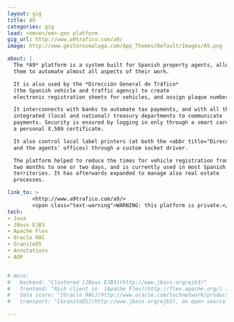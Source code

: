 ```yaml
---
layout: gig
title: A9
categories: gig
lead: <em>e</em>-gov platform
gig_url: http://www.a9trafico.com/a9/
image: http://www.gestoresmalaga.com/App_Themes/Default/Images/A9.png

about: |
  The *A9* platform is a system built for Spanish property agents, allowing
  them to automate almost all aspects of their work.

  It is also used by the *Dirección General de Tráfico*
  (the Spanish vehicle and traffic agency) to create
  electronic registration sheets for vehicles, and assign plaque numbers.

  It interconnects with banks to automate tax payments, and with all the
  integrated (local and national) treasury departments to communicate
  payments. Security is ensured by logging in only through a smart card with
  a personal X.509 certificate.

  It also control local label printers (at both the <abbr title="Dirección General de Tráfico">DGT</abbr>
  and the agents' offices) through a custom socket driver.

  The platform helped to reduce the times for vehicle registration from
  two months to one or two days, and is currently used in most Spanish
  territories. It has afterwards expanded to manage also real estate
  processes.

link_to: >
        <http://www.a9trafico.com/a9/>
        <span class="text-warning">WARNING: this platform is private.</span>
tech:
- Java
- JBoss EJB3
- Apache Flex
- Oracle RAC
- GraniteDS
- Annotations
- AOP


# more:
#   backend: "Clustered [JBoss EJB3](http://www.jboss.org/ejb3)"
#   frontend: "Rich client in  [Apache Flex](http://flex.apache.org/) (formerly from Adobe)"
#   data store: "[Oracle RAC](http://www.oracle.com/technetwork/products/clustering/overview/index.html)"
#   transport: "[GraniteDS](http://www.jboss.org/ejb3), an open source implementation of Adobe DataServices to allow RPC from  Flex"

---
```

